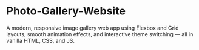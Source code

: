 # Photo-Gallery-Website
A modern, responsive image gallery web app using Flexbox and Grid layouts, smooth animation effects, and interactive theme switching — all in vanilla HTML, CSS, and JS.
